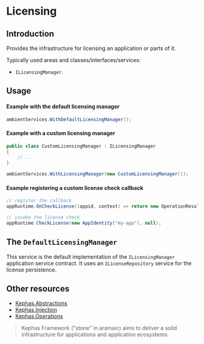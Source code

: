 ﻿# Licensing

## Introduction

Provides the infrastructure for licensing an application or parts of it.

Typically used areas and classes/interfaces/services:
* ``ILicensingManager``.

## Usage

#### Example with the default licensing manager

```csharp
ambientServices.WithDefaultLicensingManager();
```

#### Example with a custom licensing manager

```csharp
public class CustomLicensingManager : ILicensingManager
{
    // ...
}

ambientServices.WithLicensingManager(new CustomLicensingManager());
```

#### Example registering a custom license check callback

```csharp
// register the callback 
appRuntime.OnCheckLicense((appid, context) => return new OperationResult<bool>(true));

// invoke the license check
appRuntime.CheckLicense(new AppIdentity("my-app"), null);
```

## The ``DefaultLicensingManager``

This service is the default implementation of the ``ILicensingManager`` application service contract. It uses an ``ILicenseRepository`` service for the license persistence. 

## Other resources

* [Kephas.Abstractions](https://www.nuget.org/packages/Kephas.Abstractions)
* [Kephas.Injection](https://www.nuget.org/packages/Kephas.Injection)
* [Kephas.Operations](https://www.nuget.org/packages/Kephas.Operations)

> Kephas Framework ("stone" in aramaic) aims to deliver a solid infrastructure for applications and application ecosystems.
